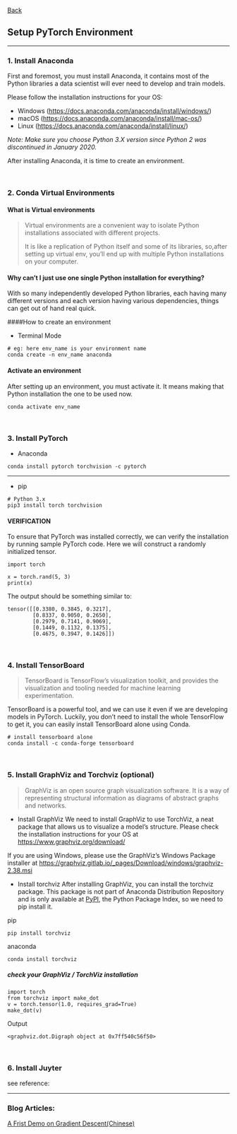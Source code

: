 [Back](README.md)

## Setup PyTorch Environment

<hr>

### 1. Install Anaconda

First and foremost, you must install Anaconda, it contains most of the Python libraries a data scientist will ever need to develop and train models.

Please follow the installation instructions for your OS:

- Windows (https://docs.anaconda.com/anaconda/install/windows/)
- macOS (https://docs.anaconda.com/anaconda/install/mac-os/)
- Linux (https://docs.anaconda.com/anaconda/install/linux/)

_Note: Make sure you choose Python 3.X version since Python 2 was discontinued in January 2020._

After installing Anaconda, it is time to create an environment.

&nbsp;

### 2. Conda Virtual Environments

#### What is Virtual environments

> Virtual environments are a convenient way to isolate Python installations associated with different projects.
>
> It is like a replication of Python itself and some of its libraries, so,after setting up virtual env, you’ll end up with multiple Python installations on your computer.

#### Why can’t I just use one single Python installation for everything?

With so many independently developed Python libraries, each having many different versions and each version having various dependencies, things can get out of hand real quick.

####How to create an environment

- Terminal Mode

```
# eg: here env_name is your environment name
conda create -n env_name anaconda
```

#### Activate an environment

After setting up an environment, you must activate it.
It means making that Python installation the one to be used now.

```
conda activate env_name
```

&nbsp;

### 3. Install PyTorch

- Anaconda

```
conda install pytorch torchvision -c pytorch
```

<hr>

- pip

```
# Python 3.x
pip3 install torch torchvision
```

#### VERIFICATION

To ensure that PyTorch was installed correctly, we can verify the installation by running sample PyTorch code. Here we will construct a randomly initialized tensor.

```
import torch

x = torch.rand(5, 3)
print(x)
```

The output should be something similar to:

```
tensor([[0.3380, 0.3845, 0.3217],
        [0.8337, 0.9050, 0.2650],
        [0.2979, 0.7141, 0.9069],
        [0.1449, 0.1132, 0.1375],
        [0.4675, 0.3947, 0.1426]])
```

&nbsp;

### 4. Install TensorBoard

> TensorBoard is TensorFlow’s visualization toolkit, and provides the visualization and tooling needed for machine learning experimentation.

TensorBoard is a powerful tool, and we can use it even if we are developing models in PyTorch. Luckily, you don’t need to install the whole TensorFlow to get it, you can easily install TensorBoard alone using Conda.

```
# install tensorboard alone
conda install -c conda-forge tensorboard
```

&nbsp;

### 5. Install GraphViz and Torchviz (optional)

> GraphViz is an open source graph visualization software. It is a way of representing structural information as diagrams of abstract graphs and networks.

- Install GraphViz
  We need to install GraphViz to use TorchViz, a neat package that allows us to visualize a model’s structure. Please check the installation instructions for your OS at https://www.graphviz.org/download/

If you are using Windows, please use the GraphViz’s Windows Package installer at https://graphviz.gitlab.io/_pages/Download/windows/graphviz-2.38.msi

- Install torchviz
  After installing GraphViz, you can install the torchviz package. This package is not part of Anaconda Distribution Repository and is only available at [PyPI](https://pypi.org/), the Python Package Index, so we need to pip install it.

pip

```
pip install torchviz
```

anaconda

```
conda install torchviz
```

##### check your GraphViz / TorchViz installation

```
import torch
from torchviz import make_dot
v = torch.tensor(1.0, requires_grad=True)
make_dot(v)
```

Output

```
<graphviz.dot.Digraph object at 0x7ff540c56f50>
```

&nbsp;

### 6. Install Juyter

see reference:

<hr>

### Blog Articles:

[A Frist Demo on Gradient Descent(Chinese)](https://www.jianshu.com/p/d1398b690644)
